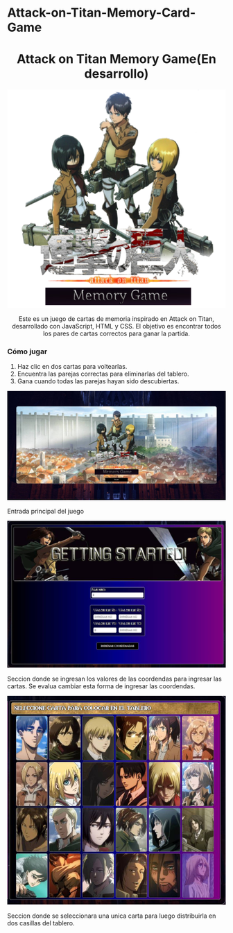 # Attack-on-Titan-Memory-Card-Game
<h1 align="center">Attack on Titan Memory Game(En desarrollo) </h1>

<p align="center">
  <img src="imgLogo/imgLogo2.png" alt="Mi Logo" />
</p>
<p align="center">
Este es un juego de cartas de memoria inspirado en Attack on Titan, desarrollado con JavaScript, HTML y CSS. El objetivo es encontrar todos los pares de cartas correctos para ganar la partida.
 <h3>Cómo jugar</h3>
<ol>
  <li>Haz clic en dos cartas para voltearlas.</li>
  <li>Encuentra las parejas correctas para eliminarlas del tablero.</li>
  <li>Gana cuando todas las parejas hayan sido descubiertas.</li>
</ol>
</p>
<p aling="center">
  <img src="images/capture1.jpg" alt="menu"/>
</p>
<p aling="center">
  <figcaption>Entrada principal del juego</figcaption>
</p>
<img src="images/cargaCoordenadas.jpg" alt="carga-coordenadas"/>  
<p aling="left">
   Seccion donde se ingresan los valores de las coordendas para ingresar las cartas. Se evalua cambiar esta forma de ingresar las coordendas.
</p>
<img src="images/seleccionarCarta.jpg" alt="seleccionar-carta"/>  
<p aling="left">
   Seccion donde se seleccionara una unica carta para luego distribuirla en dos casillas del tablero.
</p>



